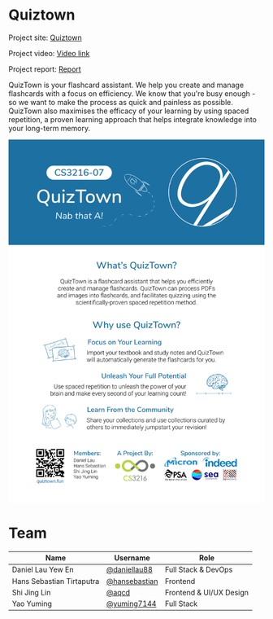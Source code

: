 # Quiztown

Project site: [Quiztown](https://quiztown.dlau.one/)

Project video: [Video link](https://www.youtube.com/watch?v=i85dN0dSJVg)

Project report: [Report](./docs/group-7-final-report.pdf)

QuizTown is your flashcard assistant. We help you create and manage flashcards with a focus on efficiency. We know that you're busy enough - so we want to make the process as quick and painless as possible. QuizTown also maximises the efficacy of your learning by using spaced repetition, a proven learning approach that helps integrate knowledge into your long-term memory.

<img src="./docs/group-7-poster.png" />

# Team

| Name                	 	| Username                                          |Role                               |
|--------------------------|----------------------------------------------------|-----------------------------------|
| Daniel Lau Yew En 	   | [@daniellau88](https://github.com/daniellau88)     | Full Stack & DevOps               |
| Hans Sebastian Tirtaputra| [@hansebastian](https://github.com/hansebastian)   | Frontend                          |
| Shi Jing Lin             | [@aqcd](https://github.com/aqcd)                   | Frontend & UI/UX Design           |
| Yao Yuming     	 	   | [@yuming7144](https://github.com/yuming7144)       | Full Stack                    	|
